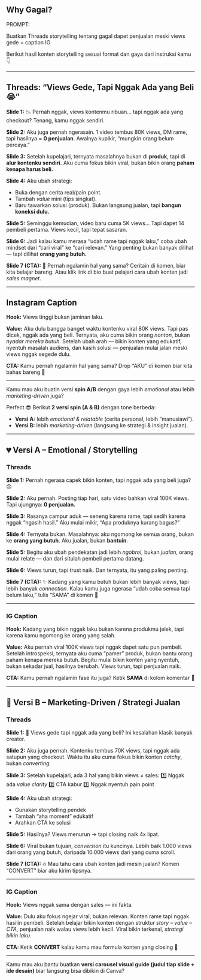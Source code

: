 ## Why Gagal?
PROMPT:

Buatkan Threads storytelling tentang gagal dapet penjualan meski views gede + caption IG

Berikut hasil konten storytelling sesuai format dan gaya dari instruksi kamu 👇

---

## **Threads: “Views Gede, Tapi Nggak Ada yang Beli 😭”**

**Slide 1:**
📉 Pernah nggak, views kontenmu ribuan… tapi nggak ada yang checkout?
Tenang, kamu nggak sendiri.

**Slide 2:**
Aku juga pernah ngerasain.
1 video tembus 80K views, DM rame, tapi hasilnya = **0 penjualan**.
Awalnya kupikir, “mungkin orang belum percaya.”

**Slide 3:**
Setelah kupelajari, ternyata masalahnya bukan di **produk**, tapi di **alur kontenku sendiri.**
Aku cuma fokus bikin viral, bukan bikin orang **paham kenapa harus beli.**

**Slide 4:**
Aku ubah strategi:

* Buka dengan cerita real/pain point.
* Tambah *value* mini (tips singkat).
* Baru tawarkan solusi (produk).
  Bukan langsung jualan, tapi **bangun koneksi dulu.**

**Slide 5:**
Seminggu kemudian, video baru cuma 5K views…
Tapi dapet 14 pembeli pertama.
Views kecil, tapi tepat sasaran.

**Slide 6:**
Jadi kalau kamu merasa “udah rame tapi nggak laku,”
coba ubah mindset dari “cari viral” ke “cari relevan.”
Yang penting bukan banyak dilihat — tapi dilihat **orang yang butuh.**

**Slide 7 (CTA):**
💬 Pernah ngalamin hal yang sama? Ceritain di komen, biar kita belajar bareng.
Atau klik link di bio buat pelajari cara ubah konten jadi *sales magnet*.

---

## **Instagram Caption**

**Hook:**
Views tinggi bukan jaminan laku.

**Value:**
Aku dulu bangga banget waktu kontenku viral 80K views. Tapi pas dicek, nggak ada yang beli. Ternyata, aku cuma bikin orang *nonton*, bukan *nyadar mereka butuh*. Setelah ubah arah — bikin konten yang edukatif, nyentuh masalah audiens, dan kasih solusi — penjualan mulai jalan meski views nggak segede dulu.

**CTA:**
Kamu pernah ngalamin hal yang sama? Drop “AKU” di komen biar kita bahas bareng 💬

---

Kamu mau aku buatin versi **spin A/B** dengan gaya lebih *emotional* atau lebih *marketing-driven* juga?

Perfect 😎
Berikut **2 versi spin (A & B)** dengan tone berbeda:

* **Versi A:** lebih *emotional & relatable* (cerita personal, lebih “manusiawi”).
* **Versi B:** lebih *marketing-driven* (langsung ke strategi & insight jualan).

---

## 💔 **Versi A – Emotional / Storytelling**

### **Threads**

**Slide 1:**
Pernah ngerasa capek bikin konten, tapi nggak ada yang beli juga? 😞

**Slide 2:**
Aku pernah.
Posting tiap hari, satu video bahkan viral 100K views.
Tapi ujungnya: **0 penjualan.**

**Slide 3:**
Rasanya campur aduk — seneng karena rame, tapi sedih karena nggak “ngasih hasil.”
Aku mulai mikir, “Apa produknya kurang bagus?”

**Slide 4:**
Ternyata bukan.
Masalahnya: aku ngomong ke semua orang, bukan ke **orang yang butuh**.
Aku jualan, bukan **bantuin**.

**Slide 5:**
Begitu aku ubah pendekatan jadi lebih *ngobrol*, bukan *jualan*,
orang mulai relate — dan dari situlah pembeli pertama datang.

**Slide 6:**
Views turun, tapi trust naik.
Dan ternyata, itu yang paling penting.

**Slide 7 (CTA):**
✨ Kadang yang kamu butuh bukan lebih banyak views, tapi lebih banyak *connection.*
Kalau kamu juga ngerasa “udah coba semua tapi belum laku,” tulis “SAMA” di komen 🤝

---

### **IG Caption**

**Hook:**
Kadang yang bikin nggak laku bukan karena produkmu jelek, tapi karena kamu ngomong ke orang yang salah.

**Value:**
Aku pernah viral 100K views tapi nggak dapet satu pun pembeli. Setelah introspeksi, ternyata aku cuma “pamer” produk, bukan bantu orang paham kenapa mereka butuh. Begitu mulai bikin konten yang nyentuh, bukan sekadar jual, hasilnya berubah. Views turun, tapi penjualan naik.

**CTA:**
Kamu pernah ngalamin fase itu juga? Ketik **SAMA** di kolom komentar 💬

---

## 🚀 **Versi B – Marketing-Driven / Strategi Jualan**

### **Threads**

**Slide 1:**
🚨 Views gede tapi nggak ada yang beli? Ini kesalahan klasik banyak creator.

**Slide 2:**
Aku juga pernah.
Kontenku tembus 70K views, tapi nggak ada satupun yang checkout.
Waktu itu aku cuma fokus bikin konten *catchy*, bukan *converting.*

**Slide 3:**
Setelah kupelajari, ada 3 hal yang bikin views ≠ sales:
1️⃣ Nggak ada *value clarity*
2️⃣ CTA kabur
3️⃣ Nggak nyentuh pain point

**Slide 4:**
Aku ubah strategi:

* Gunakan storytelling pendek
* Tambah “aha moment” edukatif
* Arahkan CTA ke solusi

**Slide 5:**
Hasilnya?
Views menurun → tapi closing naik 4x lipat.

**Slide 6:**
Viral bukan tujuan, *conversion* itu kuncinya.
Lebih baik 1.000 views dari orang yang butuh, daripada 10.000 views dari yang cuma scroll.

**Slide 7 (CTA):**
🔥 Mau tahu cara ubah konten jadi mesin jualan? Komen “CONVERT” biar aku kirim tipsnya.

---

### **IG Caption**

**Hook:**
Views nggak sama dengan sales — ini fakta.

**Value:**
Dulu aku fokus ngejar viral, bukan relevan. Konten rame tapi nggak hasilin pembeli. Setelah belajar bikin konten dengan struktur *story – value – CTA*, penjualan naik walau views lebih kecil. Viral bikin terkenal, *strategi bikin laku.*

**CTA:**
Ketik **CONVERT** kalau kamu mau formula konten yang closing 🚀

---

Kamu mau aku bantu buatkan **versi carousel visual guide (judul tiap slide + ide desain)** biar langsung bisa dibikin di Canva?
